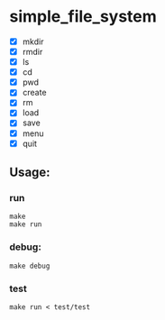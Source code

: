 # simple_file_system

- [x] mkdir
- [x] rmdir
- [x] ls
- [x] cd
- [x] pwd
- [x] create
- [x] rm
- [x] load
- [x] save
- [x] menu
- [x] quit

## Usage:

### run

```shell
make
make run
```

### debug:

```shell
make debug
```

### test

```shell
make run < test/test
```
